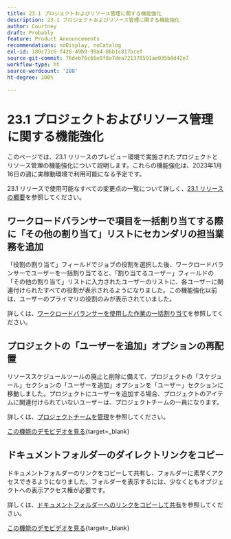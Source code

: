 ```yaml
---
title: 23.1 プロジェクトおよびリソース管理に関する機能強化
description: 23.1 プロジェクトおよびリソース管理に関する機能強化
author: Courtney
draft: Probably
feature: Product Announcements
recommendations: noDisplay, noCatalog
exl-id: 180c73c6-f426-49b9-99a4-86b1c817bcef
source-git-commit: 76deb76c66e8f8a7dea721378591ae035b8d42e7
workflow-type: ht
source-wordcount: '288'
ht-degree: 100%

---
```


# 23.1 プロジェクトおよびリソース管理に関する機能強化

このページでは、23.1 リリースのプレビュー環境で実施されたプロジェクトとリソース管理の機能強化について説明します。これらの機能強化は、2023年1月16日の週に実稼動環境で利用可能になる予定です。

23.1 リリースで使用可能なすべての変更点の一覧について詳しく、[23.1 リリースの概要](/help/quicksilver/product-announcements/product-releases/23.1-release-activity/23-1-release-overview.md)を参照してください。

## ワークロードバランサーで項目を一括割り当てする際に「その他の割り当て」リストにセカンダリの担当業務を追加

「役割の割り当て」フィールドでジョブの役割を選択した後、ワークロードバランサーでユーザーを一括割り当てると、「割り当てるユーザー」フィールドの「その他の割り当て」リストに入力されたユーザーのリストに、各ユーザーに関連付けられたすべての役割が表示されるようになりました。この機能強化以前は、ユーザーのプライマリの役割のみが表示されていました。

詳しくは、[ワークロードバランサーを使用した作業の一括割り当て](/help/quicksilver/resource-mgmt/workload-balancer/assign-work-in-workload-balancer-in-bulk.md)を参照してください。

## プロジェクトの「ユーザーを追加」オプションの再配置

リソーススケジュールツールの廃止と削除に備えて、プロジェクトの「スケジュール」セクションの「ユーザーを追加」オプションを「ユーザー」セクションに移動しました。プロジェクトにユーザーを追加する場合、プロジェクトのアイテムに関連付けられていないユーザーは、プロジェクトチームの一員になります。

詳しくは、[プロジェクトチームを管理](/help/quicksilver/manage-work/projects/planning-a-project/manage-project-team.md)を参照してください。

[この機能のデモビデオを見る](https://video.tv.adobe.com/v/3412443/){target=_blank}

## ドキュメントフォルダーのダイレクトリンクをコピー

ドキュメントフォルダーのリンクをコピーして共有し、フォルダーに素早くアクセスできるようになりました。フォルダーを表示するには、少なくともオブジェクトへの表示アクセス権が必要です。

詳しくは、[ドキュメントフォルダーへのリンクをコピーして共有](/help/quicksilver/documents/managing-documents/copy-a-doc-folder-url.md)を参照してください。

[この機能のデモビデオを見る](https://video.tv.adobe.com/v/3412385/){target=_blank}

